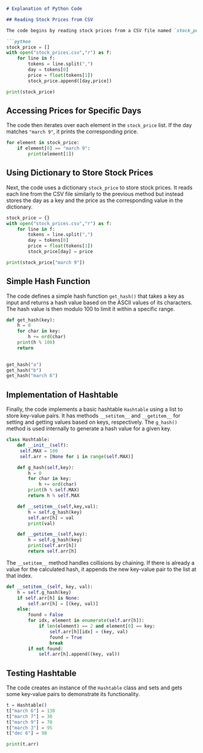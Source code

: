 
```markdown
# Explanation of Python Code

## Reading Stock Prices from CSV

The code begins by reading stock prices from a CSV file named `stock_prices.csv`. It first initializes an empty list called `stock_price`. Then, it reads each line from the file, splits it by comma (`,`) to separate the day and price tokens, converts the price to a float, and appends the day and price as a list `[day, price]` to the `stock_price` list. After reading all lines, it prints the `stock_price`.

```python
stock_price = []
with open("stock_prices.csv","r") as f:
    for line in f:
        tokens = line.split(",")
        day = tokens[0]
        price = float(tokens[1])
        stock_price.append([day,price])

print(stock_price)
```

## Accessing Prices for Specific Days

The code then iterates over each element in the `stock_price` list. If the day matches `"march 9"`, it prints the corresponding price.

```python
for element in stock_price:
    if element[0] == "march 9":
        print(element[1])
```

## Using Dictionary to Store Stock Prices

Next, the code uses a dictionary `stock_price` to store stock prices. It reads each line from the CSV file similarly to the previous method but instead stores the day as a key and the price as the corresponding value in the dictionary.

```python
stock_price = {}
with open("stock_prices.csv","r") as f:
    for line in f:
        tokens = line.split(",")
        day = tokens[0]
        price = float(tokens[1])
        stock_price[day] = price

print(stock_price["march 9"])
```

## Simple Hash Function

The code defines a simple hash function `get_hash()` that takes a key as input and returns a hash value based on the ASCII values of its characters. The hash value is then modulo 100 to limit it within a specific range.

```python
def get_hash(key):
    h = 0 
    for char in key:
        h += ord(char)
    print(h % 100) 
    return 
    

get_hash("a")
get_hash("b")
get_hash("march 6")
```

## Implementation of Hashtable

Finally, the code implements a basic hashtable `Hashtable` using a list to store key-value pairs. It has methods `__setitem__` and `__getitem__` for setting and getting values based on keys, respectively. The `g_hash()` method is used internally to generate a hash value for a given key.

```python
class Hashtable:
    def __init__(self):
     self.MAX = 100
     self.arr = [None for i in range(self.MAX)]

    def g_hash(self,key):
        h = 0 
        for char in key:
            h += ord(char)
        print(h % self.MAX)
        return h % self.MAX

    def __setitem__(self,key,val):
        h = self.g_hash(key)
        self.arr[h] = val
        print(val)

    def __getitem__(self,key):
        h = self.g_hash(key)
        print(self.arr[h])
        return self.arr[h]
```

The `__setitem__` method handles collisions by chaining. If there is already a value for the calculated hash, it appends the new key-value pair to the list at that index.

```python
def __setitem__(self, key, val):
    h = self.g_hash(key)
    if self.arr[h] is None:
        self.arr[h] = [(key, val)]
    else:
        found = False
        for idx, element in enumerate(self.arr[h]):
            if len(element) == 2 and element[0] == key:
                self.arr[h][idx] = (key, val)
                found = True
                break
        if not found:
            self.arr[h].append((key, val))
```

## Testing Hashtable

The code creates an instance of the `Hashtable` class and sets and gets some key-value pairs to demonstrate its functionality.

```python
t = Hashtable()
t["march 6"] = 130
t["march 7"] = 30
t["march 9"] = 70
t["march 3"] = 95
t["dec 6"] = 98

print(t.arr)
```
```
